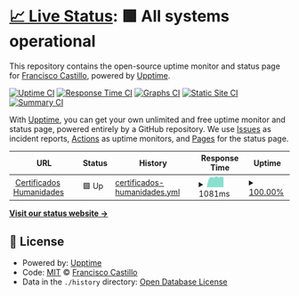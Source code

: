# [📈 Live Status](https://Francisco-Castillo.github.io/certificados): <!--live status--> **🟩 All systems operational**

This repository contains the open-source uptime monitor and status page for [Francisco Castillo](www.linkedin.com/in/cefrancastillo), powered by [Upptime](https://github.com/upptime/upptime).

[![Uptime CI](https://github.com/Francisco-Castillo/certificados/workflows/Uptime%20CI/badge.svg)](https://github.com/Francisco-Castillo/certificados/actions?query=workflow%3A%22Uptime+CI%22)
[![Response Time CI](https://github.com/Francisco-Castillo/certificados/workflows/Response%20Time%20CI/badge.svg)](https://github.com/Francisco-Castillo/certificados/actions?query=workflow%3A%22Response+Time+CI%22)
[![Graphs CI](https://github.com/Francisco-Castillo/certificados/workflows/Graphs%20CI/badge.svg)](https://github.com/Francisco-Castillo/certificados/actions?query=workflow%3A%22Graphs+CI%22)
[![Static Site CI](https://github.com/Francisco-Castillo/certificados/workflows/Static%20Site%20CI/badge.svg)](https://github.com/Francisco-Castillo/certificados/actions?query=workflow%3A%22Static+Site+CI%22)
[![Summary CI](https://github.com/Francisco-Castillo/certificados/workflows/Summary%20CI/badge.svg)](https://github.com/Francisco-Castillo/certificados/actions?query=workflow%3A%22Summary+CI%22)

With [Upptime](https://upptime.js.org), you can get your own unlimited and free uptime monitor and status page, powered entirely by a GitHub repository. We use [Issues](https://github.com/Francisco-Castillo/certificados/issues) as incident reports, [Actions](https://github.com/Francisco-Castillo/certificados/actions) as uptime monitors, and [Pages](https://Francisco-Castillo.github.io/certificados) for the status page.

<!--start: status pages-->
<!-- This summary is generated by Upptime (https://github.com/upptime/upptime) -->
<!-- Do not edit this manually, your changes will be overwritten -->
<!-- prettier-ignore -->
| URL | Status | History | Response Time | Uptime |
| --- | ------ | ------- | ------------- | ------ |
| <img alt="" src="https://icons.duckduckgo.com/ip3/certificadosfhu.unse.edu.ar.ico" height="13"> [Certificados Humanidades](https://certificadosfhu.unse.edu.ar) | 🟩 Up | [certificados-humanidades.yml](https://github.com/Francisco-Castillo/certificados/commits/HEAD/history/certificados-humanidades.yml) | <details><summary><img alt="Response time graph" src="./graphs/certificados-humanidades/response-time-week.png" height="20"> 1081ms</summary><br><a href="https://Francisco-Castillo.github.io/certificados/history/certificados-humanidades"><img alt="Response time 1182" src="https://img.shields.io/endpoint?url=https%3A%2F%2Fraw.githubusercontent.com%2FFrancisco-Castillo%2Fcertificados%2FHEAD%2Fapi%2Fcertificados-humanidades%2Fresponse-time.json"></a><br><a href="https://Francisco-Castillo.github.io/certificados/history/certificados-humanidades"><img alt="24-hour response time 1148" src="https://img.shields.io/endpoint?url=https%3A%2F%2Fraw.githubusercontent.com%2FFrancisco-Castillo%2Fcertificados%2FHEAD%2Fapi%2Fcertificados-humanidades%2Fresponse-time-day.json"></a><br><a href="https://Francisco-Castillo.github.io/certificados/history/certificados-humanidades"><img alt="7-day response time 1081" src="https://img.shields.io/endpoint?url=https%3A%2F%2Fraw.githubusercontent.com%2FFrancisco-Castillo%2Fcertificados%2FHEAD%2Fapi%2Fcertificados-humanidades%2Fresponse-time-week.json"></a><br><a href="https://Francisco-Castillo.github.io/certificados/history/certificados-humanidades"><img alt="30-day response time 1070" src="https://img.shields.io/endpoint?url=https%3A%2F%2Fraw.githubusercontent.com%2FFrancisco-Castillo%2Fcertificados%2FHEAD%2Fapi%2Fcertificados-humanidades%2Fresponse-time-month.json"></a><br><a href="https://Francisco-Castillo.github.io/certificados/history/certificados-humanidades"><img alt="1-year response time 1164" src="https://img.shields.io/endpoint?url=https%3A%2F%2Fraw.githubusercontent.com%2FFrancisco-Castillo%2Fcertificados%2FHEAD%2Fapi%2Fcertificados-humanidades%2Fresponse-time-year.json"></a></details> | <details><summary><a href="https://Francisco-Castillo.github.io/certificados/history/certificados-humanidades">100.00%</a></summary><a href="https://Francisco-Castillo.github.io/certificados/history/certificados-humanidades"><img alt="All-time uptime 78.93%" src="https://img.shields.io/endpoint?url=https%3A%2F%2Fraw.githubusercontent.com%2FFrancisco-Castillo%2Fcertificados%2FHEAD%2Fapi%2Fcertificados-humanidades%2Fuptime.json"></a><br><a href="https://Francisco-Castillo.github.io/certificados/history/certificados-humanidades"><img alt="24-hour uptime 100.00%" src="https://img.shields.io/endpoint?url=https%3A%2F%2Fraw.githubusercontent.com%2FFrancisco-Castillo%2Fcertificados%2FHEAD%2Fapi%2Fcertificados-humanidades%2Fuptime-day.json"></a><br><a href="https://Francisco-Castillo.github.io/certificados/history/certificados-humanidades"><img alt="7-day uptime 100.00%" src="https://img.shields.io/endpoint?url=https%3A%2F%2Fraw.githubusercontent.com%2FFrancisco-Castillo%2Fcertificados%2FHEAD%2Fapi%2Fcertificados-humanidades%2Fuptime-week.json"></a><br><a href="https://Francisco-Castillo.github.io/certificados/history/certificados-humanidades"><img alt="30-day uptime 77.29%" src="https://img.shields.io/endpoint?url=https%3A%2F%2Fraw.githubusercontent.com%2FFrancisco-Castillo%2Fcertificados%2FHEAD%2Fapi%2Fcertificados-humanidades%2Fuptime-month.json"></a><br><a href="https://Francisco-Castillo.github.io/certificados/history/certificados-humanidades"><img alt="1-year uptime 77.57%" src="https://img.shields.io/endpoint?url=https%3A%2F%2Fraw.githubusercontent.com%2FFrancisco-Castillo%2Fcertificados%2FHEAD%2Fapi%2Fcertificados-humanidades%2Fuptime-year.json"></a></details>

<!--end: status pages-->

[**Visit our status website →**](https://Francisco-Castillo.github.io/certificados)

## 📄 License

- Powered by: [Upptime](https://github.com/upptime/upptime)
- Code: [MIT](./LICENSE) © [Francisco Castillo](www.linkedin.com/in/cefrancastillo)
- Data in the `./history` directory: [Open Database License](https://opendatacommons.org/licenses/odbl/1-0/)

